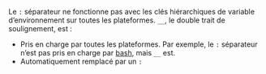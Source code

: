 Le `:` séparateur ne fonctionne pas avec les clés hiérarchiques de variable d’environnement sur toutes les plateformes. `__`, le double trait de soulignement, est :

* Pris en charge par toutes les plateformes. Par exemple, le `:` séparateur n’est pas pris en charge par [bash](https://linuxhint.com/bash-environment-variables/), mais `__` est.
* Automatiquement remplacé par un `:`